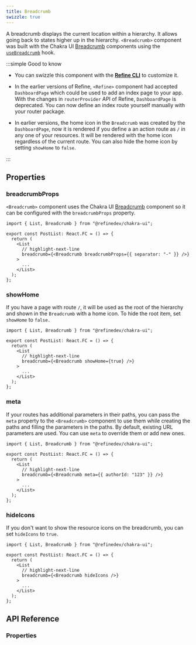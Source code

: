 ```yaml
---
title: Breadcrumb
swizzle: true
---
```


A breadcrumb displays the current location within a hierarchy. It allows going back to states higher up in the hierarchy. `<Breadcrumb>` component was built with the Chakra UI [Breadcrumb][chakra-ui-breadcrumb] components using the [`useBreadcrumb`](/docs/core/hooks/utilities/use-breadcrumb) hook.

:::simple Good to know

- You can swizzle this component with the [**Refine CLI**](/docs/packages/list-of-packages) to customize it.

- In the earlier versions of Refine, `<Refine>` component had accepted `DashboardPage` which could be used to add an index page to your app. With the changes in `routerProvider` API of Refine, `DashboardPage` is deprecated. You can now define an index route yourself manually with your router package.

- In earlier versions, the home icon in the `Breadcrumb` was created by the `DashboardPage`, now it is rendered if you define a an action route as `/` in any one of your resources. It will be rendered with the home icon regardless of the current route. You can also hide the home icon by setting `showHome` to `false`.

:::

## Properties

### breadcrumbProps

`<Breadcrumb>` component uses the Chakra UI [Breadcrumb][chakra-ui-breadcrumb] component so it can be configured with the `breadcrumbProps` property.

```tsx
import { List, Breadcrumb } from "@refinedev/chakra-ui";

export const PostList: React.FC = () => {
  return (
    <List
      // highlight-next-line
      breadcrumb={<Breadcrumb breadcrumbProps={{ separator: "-" }} />}
    >
      ...
    </List>
  );
};
```

### showHome

If you have a page with route `/`, it will be used as the root of the hierarchy and shown in the `Breadcrumb` with a home icon. To hide the root item, set `showHome` to `false.`

```tsx
import { List, Breadcrumb } from "@refinedev/chakra-ui";

export const PostList: React.FC = () => {
  return (
    <List
      // highlight-next-line
      breadcrumb={<Breadcrumb showHome={true} />}
    >
      ...
    </List>
  );
};
```

### meta

If your routes has additional parameters in their paths, you can pass the `meta` property to the `<Breadcrumb>` component to use them while creating the paths and filling the parameters in the paths. By default, existing URL parameters are used. You can use `meta` to override them or add new ones.

```tsx
import { List, Breadcrumb } from "@refinedev/chakra-ui";

export const PostList: React.FC = () => {
  return (
    <List
      // highlight-next-line
      breadcrumb={<Breadcrumb meta={{ authorId: "123" }} />}
    >
      ...
    </List>
  );
};
```

### hideIcons

If you don't want to show the resource icons on the breadcrumb, you can set `hideIcons` to `true`.

```tsx
import { List, Breadcrumb } from "@refinedev/chakra-ui";

export const PostList: React.FC = () => {
  return (
    <List
      // highlight-next-line
      breadcrumb={<Breadcrumb hideIcons />}
    >
      ...
    </List>
  );
};
```

## API Reference

### Properties

<PropsTable module="@refinedev/chakra-ui/Breadcrumb" />

[chakra-ui-breadcrumb]: https://www.chakra-ui.com/docs/components/breadcrumb#usage
